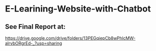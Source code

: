# E-Learining-Website-with-Chatbot
## See Final Report at:
https://drive.google.com/drive/folders/13PEGqiepCb8wPhlcMW-alrvbORgrEd-_?usp=sharing
